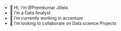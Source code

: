 - 👋 Hi, I’m @Premkumar Jillela
- 👀 I’m a Data Analyst
- 🌱 I’m currently working in accenture
- 💞️ I’m looking to collaborate on Data science Projects

<!---
Prem547/Prem547 is a ✨ special ✨ repository because its `README.md` (this file) appears on your GitHub profile.
You can click the Preview link to take a look at your changes.
--->
